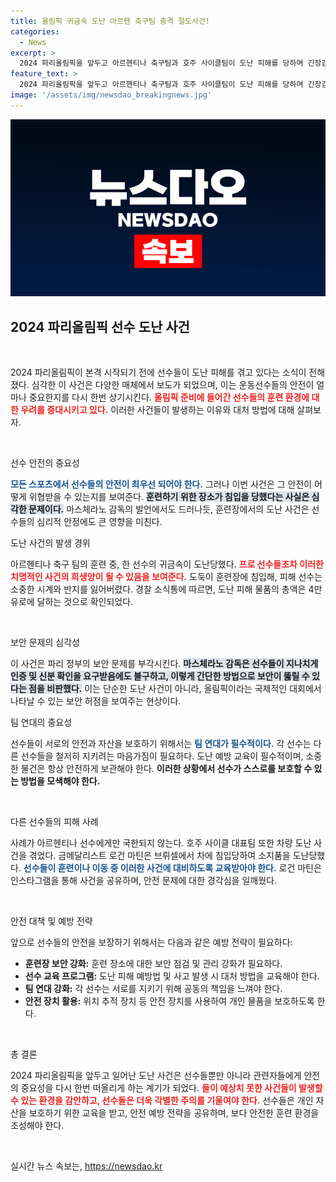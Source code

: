 ```yaml
---
title: 올림픽 귀금속 도난 아르헨 축구팀 충격 절도사건!
categories:
  - News
excerpt: >
  2024 파리올림픽을 앞두고 아르헨티나 축구팀과 호주 사이클팀이 도난 피해를 당하며 긴장감이 고조되고 있다. 아르헨 감독은 훈련 도중 귀금속이 도난당했다고 밝혔고, 호주 사이클 금메달리스트는 차량 절도를 당해 피해를 입었다. 과연 올림픽 보안은 안전할까?
feature_text: >
  2024 파리올림픽을 앞두고 아르헨티나 축구팀과 호주 사이클팀이 도난 피해를 당하며 긴장감이 고조되고 있다. 아르헨 감독은 훈련 도중 귀금속이 도난당했다고 밝혔고, 호주 사이클 금메달리스트는 차량 절도를 당해 피해를 입었다. 과연 올림픽 보안은 안전할까?
image: '/assets/img/newsdao_breakingnews.jpg'
---
```


<p><img src="/assets/img/newsdao_breakingnews.jpg" alt="implanttips 속보" /></p>

<h2 data-ke-size="size26">2024 파리올림픽 선수 도난 사건</h2>

<p data-ke-size="size16">&nbsp;</p>

<p>2024 파리올림픽이 본격 시작되기 전에 선수들이 도난 피해를 겪고 있다는 소식이 전해졌다. 심각한 이 사건은 다양한 매체에서 보도가 되었으며, 이는 운동선수들의 안전이 얼마나 중요한지를 다시 한번 상기시킨다. <b><span style="color: #ee2323;">올림픽 준비에 들어간 선수들의 훈련 환경에 대한 우려를 증대시키고 있다.</span></b> 이러한 사건들이 발생하는 이유와 대처 방법에 대해 살펴보자.</p>

<p data-ke-size="size16">&nbsp;</p>

<p>선수 안전의 중요성</p>

<p><b><span style="color: #1a5490;">모든 스포츠에서 선수들의 안전이 최우선 되어야 한다.</span></b> 그러나 이번 사건은 그 안전이 어떻게 위협받을 수 있는지를 보여준다. <b><span style="background-color: #21538527;">훈련하기 위한 장소가 침입을 당했다는 사실은 심각한 문제이다.</span></b> 마스체라노 감독의 발언에서도 드러나듯, 훈련장에서의 도난 사건은 선수들의 심리적 안정에도 큰 영향을 미친다.</p>

<p>도난 사건의 발생 경위</p>

<p>아르헨티나 축구 팀의 훈련 중, 한 선수의 귀금속이 도난당했다. <b><span style="color: #ee2323;">프로 선수들조차 이러한 치명적인 사건의 희생양이 될 수 있음을 보여준다.</span></b> 도둑이 훈련장에 침입해, 피해 선수는 소중한 시계와 반지를 잃어버렸다. 경찰 소식통에 따르면, 도난 피해 물품의 총액은 4만 유로에 달하는 것으로 확인되었다.</p>

<p data-ke-size="size16">&nbsp;</p>

<p>보안 문제의 심각성</p>

<p>이 사건은 파리 정부의 보안 문제를 부각시킨다. <b><span style="background-color: #21538527;">마스체라노 감독은 선수들이 지나치게 인증 및 신분 확인을 요구받음에도 불구하고, 이렇게 간단한 방법으로 보안이 뚫릴 수 있다는 점을 비판했다.</span></b> 이는 단순한 도난 사건이 아니라, 올림픽이라는 국제적인 대회에서 나타날 수 있는 보안 허점을 보여주는 현상이다.</p>

<p>팀 연대의 중요성</p>

<p>선수들이 서로의 안전과 자산을 보호하기 위해서는 <b><span style="color: #1a5490;">팀 연대가 필수적이다.</span></b> 각 선수는 다른 선수들을 철저히 지키려는 마음가짐이 필요하다. 도난 예방 교육이 필수적이며, 소중한 물건은 항상 안전하게 보관해야 한다. <b><span style="ee2323;">이러한 상황에서 선수가 스스로를 보호할 수 있는 방법을 모색해야 한다.</span></b></p>

<p data-ke-size="size16">&nbsp;</p>

<p>다른 선수들의 피해 사례</p>

<p>사례가 아르헨티나 선수에게만 국한되지 않는다. 호주 사이클 대표팀 또한 차량 도난 사건을 겪었다. 금메달리스트 로건 마틴은 브뤼셀에서 차에 침입당하여 소지품을 도난당했다. <b><span style="color: #1a5490;">선수들이 훈련이나 이동 중 이러한 사건에 대비하도록 교육받아야 한다.</span></b> 로건 마틴은 인스타그램을 통해 사건을 공유하며, 안전 문제에 대한 경각심을 일깨웠다.</p>

<p data-ke-size="size16">&nbsp;</p>

<p>안전 대책 및 예방 전략</p>

<p>앞으로 선수들의 안전을 보장하기 위해서는 다음과 같은 예방 전략이 필요하다:</p>

<ul>
  <li><b>훈련장 보안 강화:</b> 훈련 장소에 대한 보안 점검 및 관리 강화가 필요하다.</li>
  <li><b>선수 교육 프로그램:</b> 도난 피해 예방법 및 사고 발생 시 대처 방법을 교육해야 한다.</li>
  <li><b>팀 연대 강화:</b> 각 선수는 서로를 지키기 위해 공동의 책임을 느껴야 한다.</li>
  <li><b>안전 장치 활용:</b> 위치 추적 장치 등 안전 장치를 사용하여 개인 물품을 보호하도록 한다.</li>
</ul>

<p data-ke-size="size16">&nbsp;</p>

<p>총 결론</p>

<p>2024 파리올림픽을 앞두고 일어난 도난 사건은 선수들뿐만 아니라 관련자들에게 안전의 중요성을 다시 한번 떠올리게 하는 계기가 되었다. <b><span style="color: #ee2323;">들이 예상치 못한 사건들이 발생할 수 있는 환경을 감안하고, 선수들은 더욱 각별한 주의를 기울여야 한다.</span></b> 선수들은 개인 자산을 보호하기 위한 교육을 받고, 안전 예방 전략을 공유하며, 보다 안전한 훈련 환경을 조성해야 한다. </p>

<p data-ke-size="size16">&nbsp;</p>
실시간 뉴스 속보는, <a href="https://newsdao.kr" rel="dofollow">https://newsdao.kr</a>


